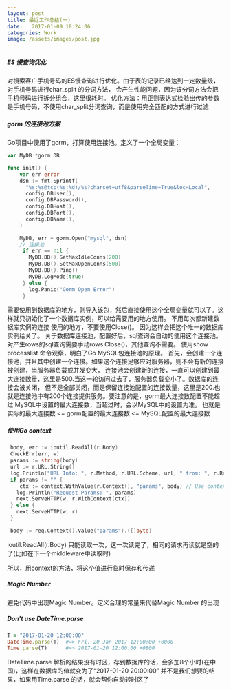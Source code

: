 ```yaml
---
layout: post
title: 最近工作总结(一)
date:   2017-01-09 18:24:06
categories: Work
image: /assets/images/post.jpg
---
```


##### ES 慢查询优化
对搜索客户手机号码的ES慢查询进行优化。由于表的记录已经达到一定数量级，对手机号码进行char_split 的分词方法，
会产生性能问题，因为该分词方法会把手机号码进行拆分组合，这里很耗时。
优化方法：用正则表达式检验出传的参数是手机号码，不使用char_split分词查询，而是使用完全匹配的方式进行过滤

##### gorm 的连接池方案
Go项目中使用了gorm，打算使用连接池。定义了一个全局变量：

```go
var MyDB *gorm.DB

func init() {
    var err error
    dsn := fmt.Sprintf(
      "%s:%s@tcp(%s:%d)/%s?charset=utf8&parseTime=True&loc=Local",
      config.DBUser(),
      config.DBPassword(),
      config.DBHost(),
      config.DBPort(),
      config.DBName(),
    )

    MyDB, err = gorm.Open("mysql", dsn)
    // 连接池
     if err == nil {
       MyDB.DB().SetMaxIdleConns(200)
       MyDB.DB().SetMaxOpenConns(500)
       MyDB.DB().Ping()
       MyDB.LogMode(true)
     } else {
       log.Panic("Gorm Open Error")
     }

```

需要使用到数据库的地方，则导入该包，然后直接使用这个全局变量就可以了。这样就只初始化了一个数据库实例，可以给需要用的地方使用。
不用每次都新建数据库实例的连接
使用的地方，不要使用Close()。
因为这样会把这个唯一的数据库实例给关了。
关于数据库连接池，配置好后，sql查询会自动的使用这个连接池。对产生rows的sql查询需要手动rows.Close()，其他查询不需要。
使用show processlist 命令观察，明白了Go MySQL包连接池的原理。
首先，会创建一个连接池，并且其中创建一个连接。如果这个连接足够应对服务器，则不会有新的连接被创建，当服务器负载或并发变大，
连接池会创建新的连接，一直可以创建到最大连接数量，这里是500.当这一轮访问过去了，服务器负载变小了。数据库的连接会被关闭，
但不是全部关闭，而是保留连接池配置的连接数量，这里是200.也就是连接池中有200个连接提供服务。要注意的是，gorm最大连接数配置不能超过
MySQL中设置的最大连接数，当超过时，会以MySQL中的设置为准。
也就是 实际的最大连接数 <= gorm配置的最大连接数 <= MySQL配置的最大连接数

##### 使用Go context

```go
 body, err := ioutil.ReadAll(r.Body)
 CheckErr(err, w)
 params := string(body)
 url := r.URL.String()
 log.Println("URL Info: ", r.Method, r.URL.Scheme, url, " from: ", r.RemoteAddr)
 if params != "" {
    ctx := context.WithValue(r.Context(), "params", body) // Use context to pass params to action
   log.Println("Request Params: ", params)
   next.ServeHTTP(w, r.WithContext(ctx))
 } else {
   next.ServeHTTP(w, r)
 }

 body := req.Context().Value("params").([]byte)

```

ioutil.ReadAll(r.Body) 只能读取一次，这一次读完了，相同的请求再读就是空的了(比如在下一个middleware中读取时)

所以，用context的方法，将这个值进行临时保存和传递

##### Magic Number

避免代码中出现Magic Number。定义合理的常量来代替Magic Number 的出现

##### Don't use DateTime.parse

```ruby
T = "2017-01-20 12:00:00"
DateTime.parse(T)  #=> Fri, 20 Jan 2017 12:00:00 +0000
Time.parse(T)      #=> 2017-01-20 12:00:00 +0800
```

DateTime.parse 解析的结果没有时区，存到数据库的话，会多加8个小时(在中国)，这样在数据库的值就变为了“2017-01-20 20:00:00”
并不是我们想要的结果，如果用Time.parse 的话，就会帮你自动转时区了
